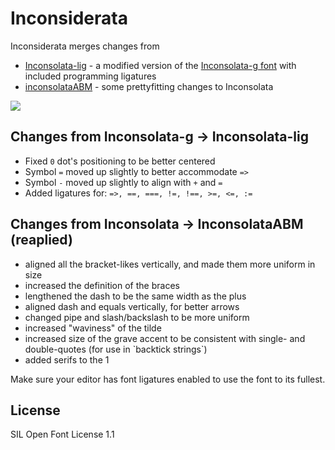 # Inconsiderata
Inconsiderata merges changes from 
* [Inconsolata-lig](https://github.com/Nicell/Inconsolata-lig) - a modified version of the [Inconsolata-g font](https://leonardo-m.livejournal.com/77079.html) with included programming ligatures
* [inconsolataABM](https://github.com/deathlyfrantic/inconsolata-abm) - some prettyfitting changes to Inconsolata

<img src="./showcase.png">

## Changes from Inconsolata-g -> Inconsolata-lig
- Fixed `0` dot's positioning to be better centered
- Symbol `=` moved up slightly to better accommodate `=>`
- Symbol `-` moved up slightly to align with `+` and `=`
- Added ligatures for: `=>, ==, ===, !=, !==, >=, <=, :=`

## Changes from Inconsolata -> InconsolataABM (reaplied)
- aligned all the bracket-likes vertically, and made them more uniform in
  size
- increased the definition of the braces
- lengthened the dash to be the same width as the plus
- aligned dash and equals vertically, for better arrows
- changed pipe and slash/backslash to be more uniform
- increased "waviness" of the tilde
- increased size of the grave accent to be consistent with single- and
   double-quotes (for use in \`backtick strings\`)
- added serifs to the 1

Make sure your editor has font ligatures enabled to use the font to its fullest.

## License

SIL Open Font License 1.1
